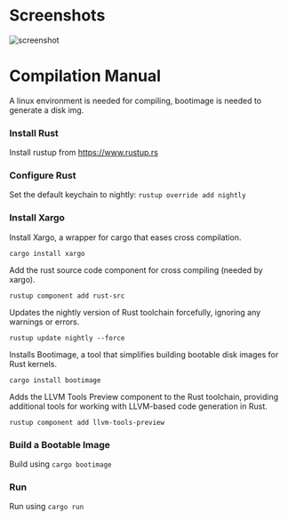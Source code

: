 #  Screenshots

![screenshot](https://i.imgur.com/uFgH0J1.png)

#  Compilation Manual

A linux environment is needed for compiling, bootimage is needed to generate a disk img.

###  Install Rust

Install rustup from https://www.rustup.rs

###  Configure Rust

Set the default keychain to nightly: `rustup override add nightly`

###  Install Xargo

Install Xargo, a wrapper for cargo that eases cross compilation.

`cargo install xargo`

Add the rust source code component for cross compiling (needed by xargo).

`rustup component add rust-src`

Updates the nightly version of Rust toolchain forcefully, ignoring any warnings or errors.

`rustup update nightly --force`

Installs Bootimage, a tool that simplifies building bootable disk images for Rust kernels.

`cargo install bootimage`

Adds the LLVM Tools Preview component to the Rust toolchain, providing additional tools for working with LLVM-based code generation in Rust.

`rustup component add llvm-tools-preview`

### Build a Bootable Image

Build using `cargo bootimage`

###  Run

Run using `cargo run`
